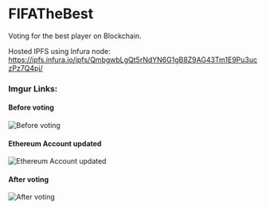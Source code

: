 # FIFATheBest
Voting for the best player on Blockchain.

Hosted IPFS using Infura node:  https://ipfs.infura.io/ipfs/QmbgwbLgQt5rNdYN6G1gB8Z9AG43Tm1E9Pu3uczPz7Q4pj/

### Imgur Links:

#### Before voting
![Before voting](https://i.imgur.com/lTzu4Qo.png)

#### Ethereum Account updated
![Ethereum Account updated](https://i.imgur.com/2inFmfp.png)

#### After voting
![After voting](https://i.imgur.com/8Hz4Eeu.png)
